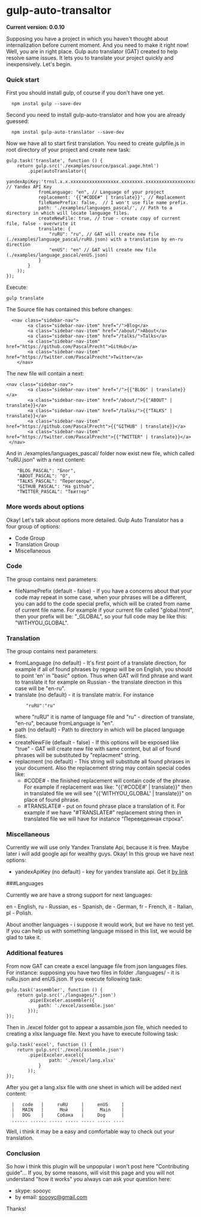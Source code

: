 # gulp-auto-transaltor 

**Current version: 0.0.10**

Supposing you have a project in which you haven't thought about internalization before current moment. And you need to make it right now! Well, you are in right place. Gulp auto translator (GAT) created to help resolve same issues. It lets you to translate your project quickly and inexpensively. Let's begin.

### Quick start

First you should install gulp, of course if you don't have one yet. 

```
  npm instal gulp --save-dev
```

Second you need to install gulp-auto-translator and how you are already guessed:

```
  npm instal gulp-auto-translator --save-dev
```

Now we have all to start first translation. You need to create gulpfile.js in root directory of your project and create new task:

```
gulp.task('translate', function () {
    return gulp.src('./examples/source/pascal.page.html')
        .pipe(autoTranslator({
            yandexApiKey:'trnsl.x.x.xxxxxxxxxxxxxxxxxx.xxxxxxxx.xxxxxxxxxxxxxxxxxxxxxxxxxxxxx', // Yandex API Key
            fromLanguage: "en", // Language of your project
            replacement: '{{"#CODE#" | translate}}', // Replacement
            fileNamePrefix: false,  // I won't use file name prefix.
            path: './examples/languages_pascal/', // Path to a directory in which will locate language files.
            createNewFile: true, // true - create copy of current file, false - overwrite it
            translate: {
                "ruRU": "ru", // GAT will create new file (./examples/language_pascal/ruRU.json) with a translation by en-ru direction
                "enUS": "en" // GAT will create new file (./examples/language_pascal/enUS.json)
            }
        }
    ));
});
```
Execute:

```
gulp translate
```

The Source file has contained this before changes: 

```
  <nav class="sidebar-nav">
        <a class="sidebar-nav-item" href="/">Blog</a>
        <a class="sidebar-nav-item" href="/about/">About</a>
        <a class="sidebar-nav-item" href="/talks/">Talks</a>
        <a class="sidebar-nav-item" href="https://github.com/PascalPrecht">GitHub</a>
        <a class="sidebar-nav-item" href="https://twitter.com/PascalPrecht">Twitter</a>
    </nav>
```

The new file will contain a next:

```
<nav class="sidebar-nav">
        <a class="sidebar-nav-item" href="/">{{"BLOG" | translate}}</a>
        <a class="sidebar-nav-item" href="/about/">{{"ABOUT" | translate}}</a>
        <a class="sidebar-nav-item" href="/talks/">{{"TALKS" | translate}}</a>
        <a class="sidebar-nav-item" href="https://github.com/PascalPrecht">{{"GITHUB" | translate}}</a>
        <a class="sidebar-nav-item" href="https://twitter.com/PascalPrecht">{{"TWITTER" | translate}}</a>
 </nav>
```

And in ./examples/languages_pascal/ folder now exist new file, which called "ruRU.json" with a next content:

```
	"BLOG_PASCAL": "Блог",
	"ABOUT_PASCAL": "О",
	"TALKS_PASCAL": "Переговоры",
	"GITHUB_PASCAL": "На github",
	"TWITTER_PASCAL": "Твиттер"
```

### More words about options

Okay! Let's talk about options more detailed. Gulp Auto Translator has a four group of options: 

  - Code Group
  - Translation Group
  - Miscellaneous

### Code 

The group contains next parameters:

- fileNamePrefix (default - false) - If you have a concerns about that your code may repeat in some case, when your phrases will be a different, you can add to the code special prefix, which will be crated from name of current file name. For example if your current file called "global.html", then your prefix will be: "_GLOBAL", so your full code may be like this: "WITHYOU_GLOBAL".

### Translation

The group contains next parameters:

- fromLanguage (no default) - It's first point of a translate direction, for example if all of found phrases by regexp will be on English, you should to point 'en' in "basic" option. Thus when GAT will find phrase and want to translate it for example on Russian - the translate direction in this case will be "en-ru". 
- translate (no default) - it is translate matrix. For instance
	```
		"ruRU":"ru"
	```
	where "ruRU" it is name of language file
	and "ru" - direction of translate, "en-ru", because fromLanguage is "en".
- path (no default) - Path to directory in which will be placed language files. 
- createNewFile (default - false) - If this options will be exposed like "true" - GAT will create new file with same content, but all of found phrases will be substituted by "replacment" string.
- replacment (no default) - This string will substitute all found phrases in your document. Also the replacement string may contain special codes like:
     - #CODE# - the finished replacement will contain code of the phrase. For example if replacement was like: 
         "{{'#CODE#' | translate}}" then in translated file we will see "{{'WITHYOU_GLOBAL' | translate}}" on place of found phrase.
     - #TRANSLATE# - put on found phrase place a translation of it. For example if we have "#TRANSLATE#" replacement string then in translated file we will have for instance "Переведенная строка". 
     
### Miscellaneous

Currently we will use only Yandex Translate Api, because it is free. Maybe later i will add google api for wealthy guys. Okay! In this group we have next options:

- yandexApiKey (no default) - key for yandex translate api. Get it [by link ](https://tech.yandex.com/keys/get/?service=trnsl)

###Languages

Currently we are have a strong support for next languages:

en - English, ru - Russian, es - Spanish, de - German, fr - French, it - Italian, pl - Polish. 

About another languages - i suppose it would work, but we have no test yet. If you can help us with something language missed in this list, we would be glad to take it.

### Additional features

From now GAT can create a excel language file from json languages files. For instance: supposing you have two files in folder ./languages/ - it is ruRu.json and enUS.json. If you execute following task:

```
gulp.task('assembler', function () {
    return gulp.src('./languages/*.json')
        .pipe(Exceler.assembler({
            path: './excel/assemble.json'
        }));
});
```

Then in ./excel folder got to appear a assamble.json file, which needed to creating a xlsx language file. Next you have to execute following task: 

```
gulp.task('excel', function () {
    return gulp.src('./excel/assemble.json')
        .pipe(Exceler.excel({
                path: './excel/lang.xlsx'
            }
        ));
});
```

After you get a lang.xlsx file with one sheet in which will be added next content:

```
  |   code   |     ruRU     |     enUS     |
  |   MAIN   |      Мой     |      Main    |
  |   DOG    |     Собака   |     Dog      |
  ...... ...... ..... ..... ..... ..... ....
```

Well, i think it may be a easy and comfortable way to check out your translation.

### Conclusion

So how i think this plugin will be unpopular i won't post here "Contributing guide"... If you, by some reasons, will visit this page and you will not understand "how it works" you always can ask your question here:

- skype: soooyc
- by email: soooyc@gmail.com

Thanks! 



